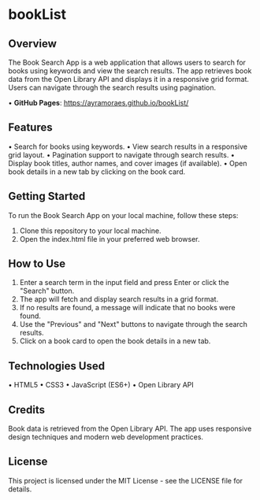 # bookList

## Overview
The Book Search App is a web application that allows users to search for books using keywords and view the search results. The app retrieves book data from the Open Library API and displays it in a responsive grid format. Users can navigate through the search results using pagination.

• **GitHub Pages**: https://ayramoraes.github.io/bookList/

## Features
• Search for books using keywords.
• View search results in a responsive grid layout.
• Pagination support to navigate through search results.
• Display book titles, author names, and cover images (if available).
• Open book details in a new tab by clicking on the book card.

## Getting Started
To run the Book Search App on your local machine, follow these steps:

1. Clone this repository to your local machine.
2. Open the index.html file in your preferred web browser.

## How to Use
1. Enter a search term in the input field and press Enter or click the "Search" button.
2. The app will fetch and display search results in a grid format.
3. If no results are found, a message will indicate that no books were found.
4. Use the "Previous" and "Next" buttons to navigate through the search results.
5. Click on a book card to open the book details in a new tab.

## Technologies Used
• HTML5
• CSS3
• JavaScript (ES6+)
• Open Library API

## Credits
Book data is retrieved from the Open Library API.
The app uses responsive design techniques and modern web development practices.

## License
This project is licensed under the MIT License - see the LICENSE file for details.
